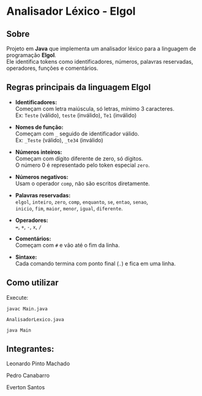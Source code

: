 # Analisador Léxico - Elgol

## Sobre
Projeto em **Java** que implementa um analisador léxico para a linguagem de programação **Elgol**.  
Ele identifica tokens como identificadores, números, palavras reservadas, operadores, funções e comentários.

## Regras principais da linguagem Elgol

- **Identificadores:**  
  Começam com letra maiúscula, só letras, mínimo 3 caracteres.  
  Ex: `Teste` (válido), `teste` (inválido), `Te1` (inválido)

- **Nomes de função:**  
  Começam com `_` seguido de identificador válido.  
  Ex: `_Teste` (válido), `_te34` (inválido)

- **Números inteiros:**  
  Começam com dígito diferente de zero, só dígitos.  
  O número 0 é representado pelo token especial `zero`.

- **Números negativos:**  
  Usam o operador `comp`, não são escritos diretamente.

- **Palavras reservadas:**  
  `elgol`, `inteiro`, `zero`, `comp`, `enquanto`, `se`, `entao`, `senao`,  
  `inicio`, `fim`, `maior`, `menor`, `igual`, `diferente`.

- **Operadores:**  
  `=`, `+`, `-`, `x`, `/`

- **Comentários:**  
  Começam com `#` e vão até o fim da linha.

- **Sintaxe:**  
  Cada comando termina com ponto final (`.`) e fica em uma linha.

## Como utilizar
Execute:

`javac Main.java`

`AnalisadorLexico.java`

`java Main`

## Integrantes:
Leonardo Pinto Machado

Pedro Canabarro

Everton Santos
